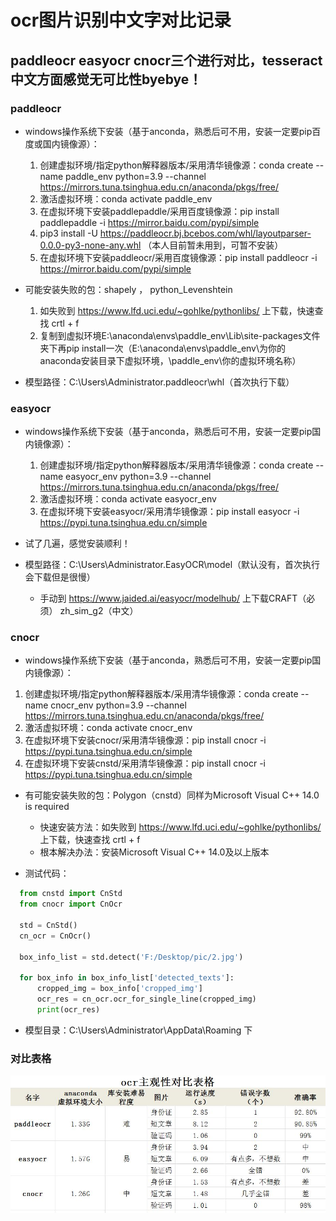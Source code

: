 # ocr图片识别中文字对比记录
## paddleocr easyocr cnocr三个进行对比，tesseract中文方面感觉无可比性byebye！
### paddleocr
- windows操作系统下安装（基于anconda，熟悉后可不用，安装一定要pip百度或国内镜像源）：
  1. 创建虚拟环境/指定python解释器版本/采用清华镜像源：conda create --name paddle_env python=3.9 --channel https://mirrors.tuna.tsinghua.edu.cn/anaconda/pkgs/free/  
  2. 激活虚拟环境：conda activate paddle_env
  3. 在虚拟环境下安装paddlepaddle/采用百度镜像源：pip install paddlepaddle -i https://mirror.baidu.com/pypi/simple
  4. pip3 install -U https://paddleocr.bj.bcebos.com/whl/layoutparser-0.0.0-py3-none-any.whl （本人目前暂未用到，可暂不安装）
  5. 在虚拟环境下安装paddleocr/采用百度镜像源：pip install paddleocr -i https://mirror.baidu.com/pypi/simple

- 可能安装失败的包：shapely ， python_Levenshtein
  1. 如失败到 https://www.lfd.uci.edu/~gohlke/pythonlibs/ 上下载，快速查找 crtl + f
  2. 复制到虚拟环境E:\anaconda\envs\paddle_env\Lib\site-packages文件夹下再pip install一次（E:\anaconda\envs\paddle_env\为你的anaconda安装目录下虚拟环境，\paddle_env\你的虚拟环境名称）
- 模型路径：C:\Users\Administrator\.paddleocr\whl（首次执行下载）

### easyocr
- windows操作系统下安装（基于anconda，熟悉后可不用，安装一定要pip国内镜像源）：
  1. 创建虚拟环境/指定python解释器版本/采用清华镜像源：conda create --name easyocr_env python=3.9 --channel https://mirrors.tuna.tsinghua.edu.cn/anaconda/pkgs/free/  
  2. 激活虚拟环境：conda activate easyocr_env
  3. 在虚拟环境下安装easyocr/采用清华镜像源：pip install easyocr -i https://pypi.tuna.tsinghua.edu.cn/simple

- 试了几遍，感觉安装顺利！
- 模型路径：C:\Users\Administrator\.EasyOCR\model（默认没有，首次执行会下载但是很慢）
  - 手动到 https://www.jaided.ai/easyocr/modelhub/ 上下载CRAFT（必须） zh_sim_g2（中文）

### cnocr
  - windows操作系统下安装（基于anconda，熟悉后可不用，安装一定要pip国内镜像源）：
  1. 创建虚拟环境/指定python解释器版本/采用清华镜像源：conda create --name cnocr_env python=3.9 --channel https://mirrors.tuna.tsinghua.edu.cn/anaconda/pkgs/free/  
  2. 激活虚拟环境：conda activate cnocr_env
  3. 在虚拟环境下安装cnocr/采用清华镜像源：pip install cnocr -i https://pypi.tuna.tsinghua.edu.cn/simple
  4. 在虚拟环境下安装cnstd/采用清华镜像源：pip install cnocr -i https://pypi.tuna.tsinghua.edu.cn/simple

  - 有可能安装失败的包：Polygon（cnstd）同样为Microsoft Visual C++ 14.0 is required
    - 快速安装方法：如失败到 https://www.lfd.uci.edu/~gohlke/pythonlibs/ 上下载，快速查找 crtl + f
    - 根本解决办法：安装Microsoft Visual C++ 14.0及以上版本

  - 测试代码：
  ~~~python 
    from cnstd import CnStd
    from cnocr import CnOcr

    std = CnStd()
    cn_ocr = CnOcr()

    box_info_list = std.detect('F:/Desktop/pic/2.jpg')

    for box_info in box_info_list['detected_texts']:
        cropped_img = box_info['cropped_img']
        ocr_res = cn_ocr.ocr_for_single_line(cropped_img)
        print(ocr_res)
  ~~~ 
  - 模型目录：C:\Users\Administrator\AppData\Roaming 下

### 对比表格
![对比表格](./ocr%E5%AF%B9%E6%AF%94.JPG)

